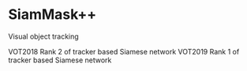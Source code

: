 # SiamMask++

Visual object tracking

VOT2018 Rank 2 of tracker based Siamese network 
VOT2019 Rank 1 of tracker based Siamese network

